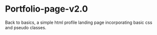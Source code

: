 # Portfolio-page-v2.0
Back to basics, a simple html profile landing page incorporating basic css and pseudo classes. 
